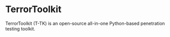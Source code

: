 # TerrorToolkit
TerrorToolkit (T-TK) is an open-source all-in-one Python-based penetration testing toolkit.
